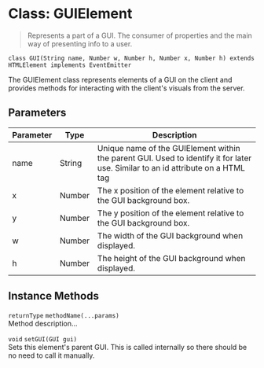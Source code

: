 # Class: GUIElement
> Represents a part of a GUI. The consumer of properties and the main way of presenting info to a user.

```
class GUI(String name, Number w, Number h, Number x, Number h) extends HTMLElement implements EventEmitter
```
The GUIElement class represents elements of a GUI on the client and provides methods for interacting with the client's visuals from the server.

## Parameters
| Parameter | Type      | Description |
|-----------|-----------|-------------|
| name      | String | Unique name of the GUIElement within the parent GUI. Used to identify it for later use. Similar to an id attribute on a HTML tag |
| x      | Number | The x position of the element relative to the GUI background box. |
| y      | Number | The y position of the element relative to the GUI background box. |
| w      | Number | The width of the GUI background when displayed. |
| h      | Number | The height of the GUI background when displayed. |


## Instance Methods

`returnType` `methodName(...params)`  
Method description...

`void` `setGUI(GUI gui)`  
Sets this element's parent GUI. This is called internally so there should be no need to call it manually.
